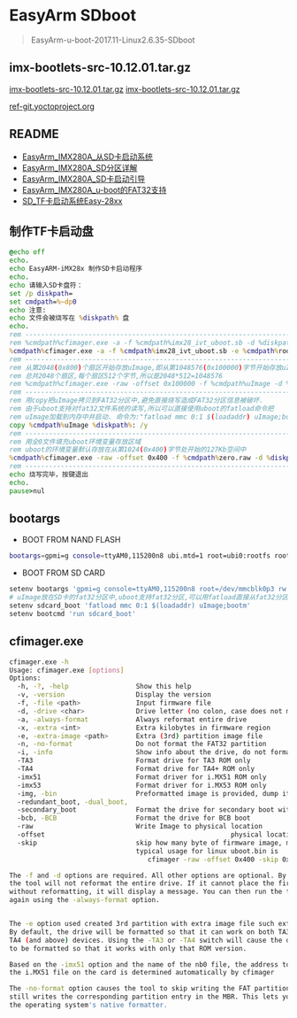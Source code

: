 # EasyArm SDboot
> EasyArm-u-boot-2017.11-Linux2.6.35-SDboot

## imx-bootlets-src-10.12.01.tar.gz
[imx-bootlets-src-10.12.01.tar.gz](http://repository.timesys.com/buildsources/i/imx-bootlets/imx-bootlets-10.12.01/imx-bootlets-src-10.12.01.tar.gz)
[imx-bootlets-src-10.12.01.tar.gz](http://download.ossystems.com.br/bsp/freescale/source/imx-bootlets-src-10.12.01.tar.gz)

[ref-git.yoctoproject.org](http://git.yoctoproject.org/cgit/cgit.cgi/meta-freescale/tree/recipes-bsp/imx-bootlets/imx-bootlets_10.12.01.bb?h=pyro)

## README

* [EasyArm_IMX280A_从SD卡启动系统](easyarm_sdboot/EasyArm_IMX280A_从SD卡启动系统.pdf)
* [EasyArm_IMX280A_SD分区详解](easyarm_sdboot/EasyArm_IMX280A_SD分区详解.pdf)
* [EasyArm_IMX280A_SD卡启动引导](easyarm_sdboot/EasyArm_IMX280A_SD卡启动引导.pdf)
* [EasyArm_IMX280A_u-boot的FAT32支持](easyarm_sdboot/EasyArm_IMX280A_u-boot的FAT32支持.pdf)
* [SD_TF卡启动系统Easy-28xx](easyarm_sdboot/SD_TF卡启动系统Easy-28xx.pdf)



## 制作TF卡启动盘

```bat
@echo off
echo. 
echo EasyARM-iMX28x 制作SD卡启动程序
echo. 
echo 请输入SD卡盘符：
set /p diskpath=
set cmdpath=%~dp0
echo 注意:
echo 文件会被烧写在 %diskpath% 盘
echo. 
rem ---------------------------------------------------------------------------------------------
rem %cmdpath%cfimager.exe -a -f %cmdpath%imx28_ivt_uboot.sb -d %diskpath%
%cmdpath%cfimager.exe -a -f %cmdpath%imx28_ivt_uboot.sb -e %cmdpath%rootfs.ext2.img -d %diskpath%
rem ---------------------------------------------------------------------------------------------
rem 从第2048(0x800)个扇区开始存放uImage,即从第1048576(0x100000)字节开始存放uImage
rem 总共2048个扇区,每个扇区512个字节,所以是2048*512=1048576
rem %cmdpath%cfimager.exe -raw -offset 0x100000 -f %cmdpath%uImage -d %diskpath%
rem ---------------------------------------------------------------------------------------------
rem 用copy把uImage拷贝到FAT32分区中,避免直接烧写造成FAT32分区信息被破坏.
rem 由于uboot支持对fat32文件系统的读写,所以可以直接使用uboot的fatload命令把
rem uImage加载到内存中并启动. 命令为:"fatload mmc 0:1 $(loadaddr) uImage;bootm"
copy %cmdpath%uImage %diskpath%: /y
rem ---------------------------------------------------------------------------------------------
rem 用全0文件填充uboot环境变量存放区域
rem uboot的环境变量默认存放在从第1024(0x400)字节处开始的127Kb空间中
%cmdpath%cfimager.exe -raw -offset 0x400 -f %cmdpath%zero.raw -d %diskpath%
rem ---------------------------------------------------------------------------------------------
echo 烧写完毕，按键退出
echo.
pause>nul
```



## bootargs

* BOOT FROM NAND FLASH
```bash
bootargs=gpmi=g console=ttyAM0,115200n8 ubi.mtd=1 root=ubi0:rootfs rootfstype=ubifs fec_mac= ethact mem=64M
```

* BOOT FROM SD CARD
```bash
setenv bootargs 'gpmi=g console=ttyAM0,115200n8 root=/dev/mmcblk0p3 rw rootwait rootfstype=ext2 init=/sbin/init fec_mac= ethact mem=64M'
# uImage放在SD卡的fat32分区中,uboot支持fat32分区,可以用fatload直接从fat32分区中加载uImage
setenv sdcard_boot 'fatload mmc 0:1 $(loadaddr) uImage;bootm'
setenv bootcmd 'run sdcard_boot'
```

## cfimager.exe
```bash
cfimager.exe -h
Usage: cfimager.exe [options]
Options:
  -h, -?, -help                 Show this help
  -v, -version                  Display the version
  -f, -file <path>              Input firmware file
  -d, -drive <char>             Drive letter (no colon, case does not matter)
  -a, -always-format            Always reformat entire drive
  -x, -extra <int>              Extra kilobytes in firmware region
  -e, -extra-image <path>       Extra (3rd) partition image file
  -n, -no-format                Do not format the FAT32 partition
  -i, -info                     Show info about the drive, do not format
  -TA3                          Format drive for TA3 ROM only
  -TA4                          Format drive for TA4+ ROM only
  -imx51                        Format driver for i.MX51 ROM only
  -imx53                        Format driver for i.MX53 ROM only
  -img, -bin                    Preformatted image is provided, dump it on the device starting at block 0
  -redundant_boot, -dual_boot,
  -secondary_boot               Format the drive for secondary boot with primary and secondary image and config block
  -bcb, -BCB                    Format the drive for BCB boot
  -raw                          Write Image to physical location
  -offset                                               physical location offset, must be used with -raw
  -skip                         skip how many byte of firmware image, must be used with -raw
                                typical usage for linux uboot.bin is
                                   cfimager -raw -offset 0x400 -skip 0x400 -f uboot.bin -d G

The -f and -d options are required. All other options are optional. By default,
the tool will not reformat the entire drive. If it cannot place the firmware
without reformatting, it will display a message. You can then run the tool
again using the -always-format option.


The -e option used created 3rd partition with extra image file such ext3 for linuxboot image create
By default, the drive will be formatted so that it can work on both TA3 and
TA4 (and above) devices. Using the -TA3 or -TA4 switch will cause the drive
to be formatted so that it works with only that ROM version.

Based on the -imx51 option and the name of the nb0 file, the address to flash
the i.MX51 file on the card is determined automatically by cfimager

The -no-format option causes the tool to skip writing the FAT partition, but
still writes the corresponding partition entry in the MBR. This lets you use
the operating system's native formatter.
```